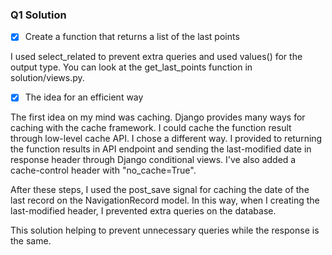 ### Q1 Solution

- [x] Create a function that returns a list of the last points

I used select_related to prevent extra queries and used values() for the output type.
You can look at the get_last_points function in solution/views.py. 

- [x] The idea for an efficient way

The first idea on my mind was caching. Django provides many ways for caching with the cache framework. I could cache the function result through low-level cache API. I chose a different way. I provided to returning the function results in API endpoint and sending the last-modified date in response header through Django conditional views. I've also added a cache-control header with "no_cache=True". 

After these steps, I used the post_save signal for caching the date of the last record on the NavigationRecord model. In this way, when I creating the last-modified header, I prevented extra queries on the database.

This solution helping to prevent unnecessary queries while the response is the same.
